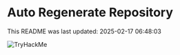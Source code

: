 # Auto Regenerate Repository

This README was last updated: 2025-02-17 06:48:03

 ![TryHackMe](https://tryhackme.com/badge/533634)